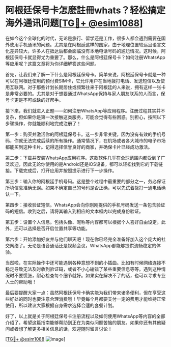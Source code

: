 # 阿根廷保号卡怎麽註冊whats？轻松搞定海外通讯问题[[TG💪+ @esim1088](https://t.me/s/esim1088)]

在如今这个全球化的时代，无论是旅行、留学还是工作，很多人都会遇到需要在国外使用手机通讯的问题。尤其是在阿根廷这样的国家，由于地理位置较远且语言文化差异较大，许多人在抵达后都会面临没有本地电话号码的尴尬情况。这时候，阿根廷保号卡就显得尤为重要了。那么，什么是阿根廷保号卡？如何注册WhatsApp等应用呢？这篇文章将为你详细解答这些问题。

首先，让我们来了解一下什么是阿根廷保号卡。简单来说，阿根廷保号卡就是一种可以在阿根廷使用的预付费SIM卡，它允许用户在当地拨打电话、发送短信以及使用互联网。对于那些计划长期居住或频繁往来于阿根廷的人来说，拥有这样一张卡是非常必要的。尤其是对于想要通过WhatsApp保持与家人朋友联系的人而言，保号卡更是不可或缺的好帮手。

接下来，我们就进入正题——如何注册WhatsApp等应用程序。注册过程其实并不复杂，但如果你是第一次接触这类服务，可能会觉得有些困惑。别担心，按照以下步骤操作，你就能顺利地完成注册了！

第一步：购买并激活你的阿根廷保号卡。这一步非常关键，因为没有有效的手机号码，你就无法完成后续的所有操作。通常情况下，在机场或者各大城市的电子市场都能买到这种卡片。记得选择信誉良好的商家，并确保卡片已经成功激活。

第二步：下载并安装WhatsApp应用程序。这款软件几乎在全球范围内都受到了广泛欢迎，因此无论你使用的是Android还是iOS设备，都可以轻松找到它的下载链接。下载完成后，打开应用并按照提示进行下一步操作。

第三步：输入你的阿根廷手机号码。这是整个过程中最重要的部分之一，务必保证所填信息准确无误。如果不确定自己的号码是否正确，可以先试着拨打一通电话确认一下。

第四步：接收验证短信。WhatsApp会向你刚刚提供的手机号码发送一条包含验证码的短信。收到之后，请将其输入到相应的文本框内以完成身份验证。

第五步：设置个人信息。包括头像、昵称等内容都可以根据个人喜好自由设定。此外，还可以选择是否开启位置共享等功能。

第六步：开始添加好友并与他们聊天吧！现在你已经完全准备好加入这个庞大的社交网络了。无论是语音通话还是视频会议，WhatsApp都能够提供流畅稳定的体验。

当然啦，在实际操作中还可能遇到各种意想不到的小插曲。比如有时候网络连接不稳定导致无法及时收到验证码，或者不小心输错了某些重要信息等等。遇到这种情况时不要慌张，耐心检查每个细节就好。如果实在解决不了的话，也可以寻求专业人士的帮助哦！

最后要提醒大家一点：虽然阿根廷保号卡确实能为我们带来诸多便利，但在享受这些好处的同时也要注意合理消费哦！毕竟每个月都要支付一定的费用才能维持正常使用，所以建议大家根据自身需求选择合适的套餐计划。

好了，以上就是关于阿根廷保号卡注册流程以及如何使用WhatsApp等内容的全部介绍了。希望这篇指南能够帮助到正在为类似问题苦恼的朋友。如果你还有其他疑问或者想了解更多相关信息的话，欢迎随时留言讨论！

[[TG💪+ @esim1088](https://t.me/s/esim1088) ![Image](https://i.postimg.cc/4NQfJmqS/Snipaste-2025-05-13-00-14-12.png)]